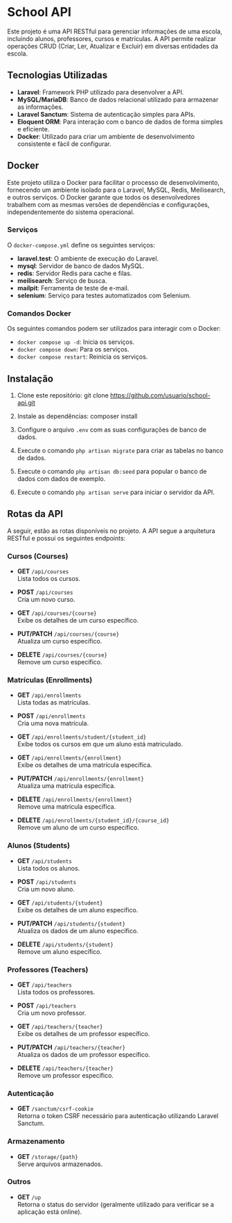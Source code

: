 # School API

Este projeto é uma API RESTful para gerenciar informações de uma escola, incluindo alunos, professores, cursos e matrículas. A API permite realizar operações CRUD (Criar, Ler, Atualizar e Excluir) em diversas entidades da escola.

## Tecnologias Utilizadas

-   **Laravel**: Framework PHP utilizado para desenvolver a API.
-   **MySQL/MariaDB**: Banco de dados relacional utilizado para armazenar as informações.
-   **Laravel Sanctum**: Sistema de autenticação simples para APIs.
-   **Eloquent ORM**: Para interação com o banco de dados de forma simples e eficiente.
-   **Docker**: Utilizado para criar um ambiente de desenvolvimento consistente e fácil de configurar.

## Docker

Este projeto utiliza o Docker para facilitar o processo de desenvolvimento, fornecendo um ambiente isolado para o Laravel, MySQL, Redis, Meilisearch, e outros serviços. O Docker garante que todos os desenvolvedores trabalhem com as mesmas versões de dependências e configurações, independentemente do sistema operacional.

### Serviços

O `docker-compose.yml` define os seguintes serviços:

-   **laravel.test**: O ambiente de execução do Laravel.
-   **mysql**: Servidor de banco de dados MySQL.
-   **redis**: Servidor Redis para cache e filas.
-   **meilisearch**: Serviço de busca.
-   **mailpit**: Ferramenta de teste de e-mail.
-   **selenium**: Serviço para testes automatizados com Selenium.

### Comandos Docker

Os seguintes comandos podem ser utilizados para interagir com o Docker:

-   `docker compose up -d`: Inicia os serviços.
-   `docker compose down`: Para os serviços.
-   `docker compose restart`: Reinicia os serviços.

## Instalação

1. Clone este repositório: git clone https://github.com/usuario/school-api.git

2. Instale as dependências: composer install

3. Configure o arquivo `.env` com as suas configurações de banco de dados.

4. Execute o comando `php artisan migrate` para criar as tabelas no banco de dados.

5. Execute o comando `php artisan db:seed` para popular o banco de dados com dados de exemplo.

6. Execute o comando `php artisan serve` para iniciar o servidor da API.

## Rotas da API

A seguir, estão as rotas disponíveis no projeto. A API segue a arquitetura RESTful e possui os seguintes endpoints:

### Cursos (Courses)

-   **GET** `/api/courses`  
    Lista todos os cursos.

-   **POST** `/api/courses`  
    Cria um novo curso.

-   **GET** `/api/courses/{course}`  
    Exibe os detalhes de um curso específico.

-   **PUT/PATCH** `/api/courses/{course}`  
    Atualiza um curso específico.

-   **DELETE** `/api/courses/{course}`  
    Remove um curso específico.

### Matrículas (Enrollments)

-   **GET** `/api/enrollments`  
    Lista todas as matrículas.

-   **POST** `/api/enrollments`  
    Cria uma nova matrícula.

-   **GET** `/api/enrollments/student/{student_id}`  
    Exibe todos os cursos em que um aluno está matriculado.

-   **GET** `/api/enrollments/{enrollment}`  
    Exibe os detalhes de uma matrícula específica.

-   **PUT/PATCH** `/api/enrollments/{enrollment}`  
    Atualiza uma matrícula específica.

-   **DELETE** `/api/enrollments/{enrollment}`  
    Remove uma matrícula específica.

-   **DELETE** `/api/enrollments/{student_id}/{course_id}`  
    Remove um aluno de um curso específico.

### Alunos (Students)

-   **GET** `/api/students`  
    Lista todos os alunos.

-   **POST** `/api/students`  
    Cria um novo aluno.

-   **GET** `/api/students/{student}`  
    Exibe os detalhes de um aluno específico.

-   **PUT/PATCH** `/api/students/{student}`  
    Atualiza os dados de um aluno específico.

-   **DELETE** `/api/students/{student}`  
    Remove um aluno específico.

### Professores (Teachers)

-   **GET** `/api/teachers`  
    Lista todos os professores.

-   **POST** `/api/teachers`  
    Cria um novo professor.

-   **GET** `/api/teachers/{teacher}`  
    Exibe os detalhes de um professor específico.

-   **PUT/PATCH** `/api/teachers/{teacher}`  
    Atualiza os dados de um professor específico.

-   **DELETE** `/api/teachers/{teacher}`  
    Remove um professor específico.

### Autenticação

-   **GET** `/sanctum/csrf-cookie`  
    Retorna o token CSRF necessário para autenticação utilizando Laravel Sanctum.

### Armazenamento

-   **GET** `/storage/{path}`  
    Serve arquivos armazenados.

### Outros

-   **GET** `/up`  
    Retorna o status do servidor (geralmente utilizado para verificar se a aplicação está online).

